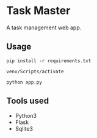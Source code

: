 # Task Master

A task management web app.

## Usage
`pip install -r requirements.txt`

`venv/Scripts/activate`

`python app.py`
 
## Tools used
- Python3
- Flask
- Sqlite3
